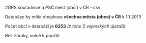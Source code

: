 #GPS souřadnice a PSČ měst (obcí) v ČR - csv

Databáze by měla obsahova **všechna města (obce) v ČR** k 1.1.2013

Počet obcí v databázi je **6253** *(z toho 5 vojenských újezdů)*

Bez záruky, volně k použití